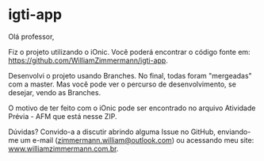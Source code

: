 # igti-app
Olá professor,

Fiz o projeto utilizando o iOnic. Você poderá encontrar o código fonte em: https://github.com/WilliamZimmermann/igti-app.

Desenvolvi o projeto usando Branches. No final, todas foram "mergeadas" com a master. Mas você pode ver o percurso de desenvolvimento, se desejar, vendo as Branches.

O motivo de ter feito com o iOnic pode ser encontrado no arquivo Atividade Prévia - AFM que está nesse ZIP.

Dúvidas? Convido-a a discutir abrindo alguma Issue no GitHub, enviando-me um e-mail (zimmermann.william@outlook.com) ou acessando meu site: www.williamzimmermann.com.br.